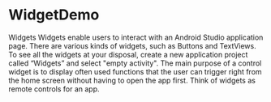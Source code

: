 # WidgetDemo
Widgets
Widgets enable users to interact with an Android Studio application page. There are various kinds of widgets, such as Buttons and TextViews. 
To see all the widgets at your disposal, create a new application project called “Widgets” and select "empty activity".
The main purpose of a control widget is to display often used functions that the user can trigger right from the home screen without having to open the app first.
Think of widgets as remote controls for an app.

